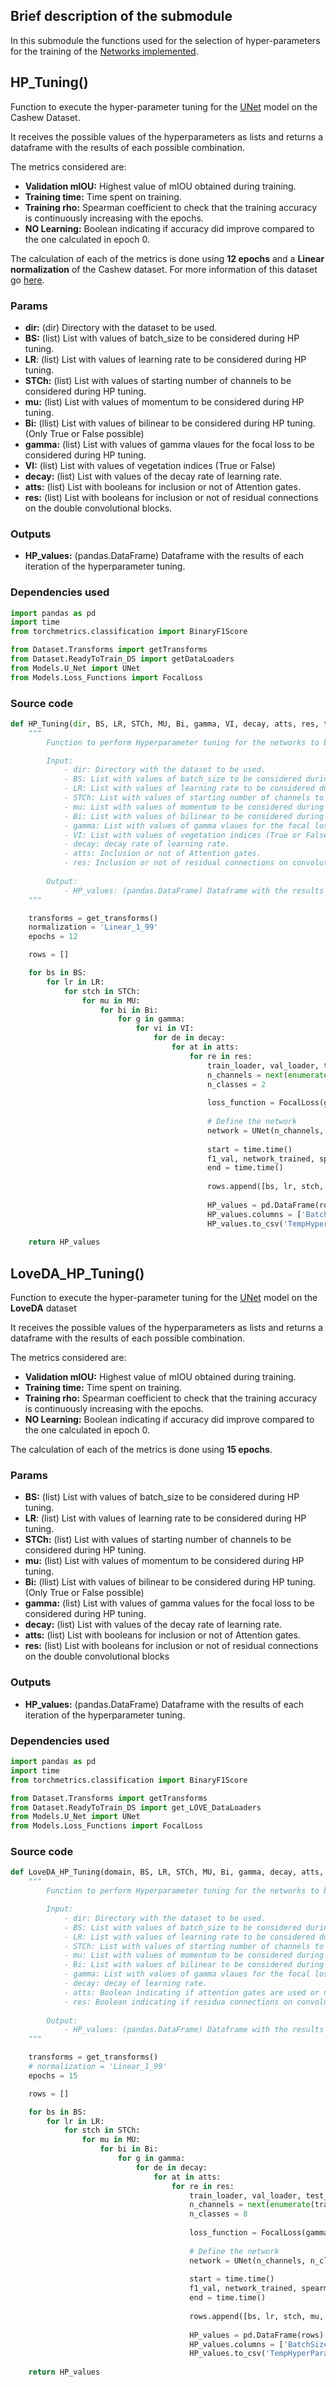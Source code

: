## Brief description of the submodule

In this submodule the functions used for the selection of hyper-parameters for the training of the [Networks implemented](./U_Net#networks-implemented).

## HP_Tuning()

Function to execute the hyper-parameter tuning for the [UNet](../Models/U_Net#unet) model on the Cashew Dataset.

It receives the possible values of the hyperparameters as lists and returns a dataframe with the results of each possible combination. 

The metrics considered are:
- **Validation mIOU:** Highest value of mIOU obtained during training.
- **Training time:** Time spent on training.
- **Training rho:** Spearman coefficient to check that the training accuracy is continuously increasing with the epochs.
- **NO Learning:** Boolean indicating if accuracy did improve compared to the one calculated in epoch 0.

The calculation of each of the metrics is done using **12 epochs** and a **Linear normalization** of the Cashew dataset. For more information of this dataset go [here](../Dataset/ReadyToTrain_DS).

### Params
- **dir:** (dir) Directory with the dataset to be used.
- **BS:** (list) List with values of batch_size to be considered during HP tuning.
- **LR**: (list) List with values of learning rate to be considered during HP tuning.
- **STCh:** (list) List with values of starting number of channels to be considered during HP tuning.
- **mu:** (list) List with values of momentum to be considered during HP tuning.
- **Bi:** (llist) List with values of bilinear to be considered during HP tuning. (Only True or False possible)
- **gamma:** (list) List with values of gamma vlaues for the focal loss to be considered during HP tuning.
- **VI:** (list) List with values of vegetation indices (True or False)
- **decay:** (list) List with values of the decay rate of learning rate.
- **atts:** (list) List with booleans for inclusion or not of Attention gates.
- **res:** (list) List with booleans for inclusion or not of residual connections on the double convolutional blocks.
### Outputs

- **HP_values:** (pandas.DataFrame) Dataframe with the results of each iteration of the hyperparameter tuning.

### Dependencies used

```python
import pandas as pd
import time
from torchmetrics.classification import BinaryF1Score

from Dataset.Transforms import getTransforms
from Dataset.ReadyToTrain_DS import getDataLoaders
from Models.U_Net import UNet
from Models.Loss_Functions import FocalLoss
```

### Source code

```python
def HP_Tuning(dir, BS, LR, STCh, MU, Bi, gamma, VI, decay, atts, res, tr_size = 0.15, val_size = 0.75):
    """
        Function to perform Hyperparameter tuning for the networks to be trained.

        Input:
            - dir: Directory with the dataset to be used.
            - BS: List with values of batch_size to be considered during HP tuning.
            - LR: List with values of learning rate to be considered during HP tuning.
            - STCh: List with values of starting number of channels to be considered during HP tuning.
            - mu: List with values of momentum to be considered during HP tuning.
            - Bi: List with values of bilinear to be considered during HP tuning. (Only True or False possible)
            - gamma: List with values of gamma vlaues for the focal loss to be considered during HP tuning.
            - VI: List with values of vegetation indices (True or False)
            - decay: decay rate of learning rate.
            - atts: Inclusion or not of Attention gates.
            - res: Inclusion or not of residual connections on convolutional blocks.
            
        Output:
            - HP_values: (pandas.DataFrame) Dataframe with the results of each iteration of the hyperparameter tuning.
    """

    transforms = get_transforms()
    normalization = 'Linear_1_99'
    epochs = 12

    rows = []

    for bs in BS:
        for lr in LR:
            for stch in STCh:
                for mu in MU:
                    for bi in Bi:
                        for g in gamma:
                            for vi in VI:
                                for de in decay:
                                    for at in atts:
                                        for re in res:
                                            train_loader, val_loader, test_loader = get_DataLoaders(dir, bs, transforms, normalization, vi, train_split_size = tr_size, val_split_size = val_size)
                                            n_channels = next(enumerate(train_loader))[1][0].shape[1] #get band number fomr actual data
                                            n_classes = 2
                
                                            loss_function = FocalLoss(gamma = g)
                
                                            # Define the network
                                            network = UNet(n_channels, n_classes,  bi, stch, up_layer = 4, attention = at, resunet = re)
            
                                            start = time.time()
                                            f1_val, network_trained, spearman, no_l = training_loop(network, train_loader, val_loader, lr, mu, epochs, loss_function, decay = de, plot = False)
                                            end = time.time()
            
                                            rows.append([bs, lr, stch, mu, bi, g, vi, de, at, re, f1_val, end-start, spearman, no_l])
            
                                            HP_values = pd.DataFrame(rows)
                                            HP_values.columns = ['BatchSize','LR', 'StartCh', 'Momentum', 'Bilinear', 'gamma', 'VI', 'decay', 'attention', 'resnet', 'ValF1Score', 'Training time', 'Training rho', 'No_L']
                                            HP_values.to_csv('TempHyperParamTuning_'+dir+'.csv')
    
    return HP_values
```
## LoveDA_HP_Tuning()

Function to execute the hyper-parameter tuning for the [UNet](../Models/U_Net#unet) model on the **LoveDA** dataset

It receives the possible values of the hyperparameters as lists and returns a dataframe with the results of each possible combination. 

The metrics considered are:
- **Validation mIOU:** Highest value of mIOU obtained during training.
- **Training time:** Time spent on training.
- **Training rho:** Spearman coefficient to check that the training accuracy is continuously increasing with the epochs.
- **NO Learning:** Boolean indicating if accuracy did improve compared to the one calculated in epoch 0.

The calculation of each of the metrics is done using **15 epochs**.

### Params

- **BS:** (list) List with values of batch_size to be considered during HP tuning.
- **LR**: (list) List with values of learning rate to be considered during HP tuning.
- **STCh:** (list) List with values of starting number of channels to be considered during HP tuning.
- **mu:** (list) List with values of momentum to be considered during HP tuning.
- **Bi:** (llist) List with values of bilinear to be considered during HP tuning. (Only True or False possible)
- **gamma:** (list) List with values of gamma values for the focal loss to be considered during HP tuning.
- **decay:** (list) List with values of the decay rate of learning rate.
- **atts:** (list) List with booleans for inclusion or not of Attention gates.
- **res:** (list) List with booleans for inclusion or not of residual connections on the double convolutional blocks

### Outputs

- **HP_values:** (pandas.DataFrame) Dataframe with the results of each iteration of the hyperparameter tuning.

### Dependencies used

```python
import pandas as pd
import time
from torchmetrics.classification import BinaryF1Score

from Dataset.Transforms import getTransforms
from Dataset.ReadyToTrain_DS import get_LOVE_DataLoaders
from Models.U_Net import UNet
from Models.Loss_Functions import FocalLoss
```

### Source code
```python
def LoveDA_HP_Tuning(domain, BS, LR, STCh, MU, Bi, gamma, decay, atts, res, tr_size = 0.15, val_size = 0.75):
    """
        Function to perform Hyperparameter tuning for the networks to be trained on LoveDA dataset.

        Input:
            - dir: Directory with the dataset to be used.
            - BS: List with values of batch_size to be considered during HP tuning.
            - LR: List with values of learning rate to be considered during HP tuning.
            - STCh: List with values of starting number of channels to be considered during HP tuning.
            - mu: List with values of momentum to be considered during HP tuning.
            - Bi: List with values of bilinear to be considered during HP tuning. (Only True or False possible)
            - gamma: List with values of gamma vlaues for the focal loss to be considered during HP tuning.
            - decay: decay of learning rate.
            - atts: Boolean indicating if attention gates are used or not.
            - res: Boolean indicating if residua connections on convolutional blocks are used or not.
            
        Output:
            - HP_values: (pandas.DataFrame) Dataframe with the results of each iteration of the hyperparameter tuning.
    """

    transforms = get_transforms()
    # normalization = 'Linear_1_99'
    epochs = 15

    rows = []

    for bs in BS:
        for lr in LR:
            for stch in STCh:
                for mu in MU:
                    for bi in Bi:
                        for g in gamma:
                            for de in decay:
                                for at in atts:
                                    for re in res:
                                        train_loader, val_loader, test_loader = get_LOVE_DataLoaders(domain, bs, train_split_size = tr_size, val_split_size = val_size)
                                        n_channels = next(enumerate(train_loader))[1]['image'].shape[1] #get band number fomr actual data
                                        n_classes = 8
            
                                        loss_function = FocalLoss(gamma = g, ignore_index = 0)
            
                                        # Define the network
                                        network = UNet(n_channels, n_classes,  bi, stch, up_layer = 4, attention = at, resunet = re)
        
                                        start = time.time()
                                        f1_val, network_trained, spearman, no_l = training_loop(network, train_loader, val_loader, lr, mu, epochs, loss_function, decay = de, plot = False, accu_function=JaccardIndex(task = 'multiclass', num_classes = n_classes, ignore_index = 0) , Love = True)
                                        end = time.time()
        
                                        rows.append([bs, lr, stch, mu, bi, g, de, at, re, f1_val, end-start, spearman, no_l])
        
                                        HP_values = pd.DataFrame(rows)
                                        HP_values.columns = ['BatchSize','LR', 'StartCh', 'Momentum', 'Bilinear', 'gamma', 'decay', 'attention', 'resunet', 'ValF1Score', 'Training time', 'Training rho', 'No_L']
                                        HP_values.to_csv('TempHyperParamTuning_LOVE.csv')
    
    return HP_values
```
